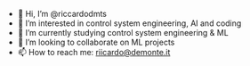 - 👋 Hi, I’m @riccardodmts
- 👀 I’m interested in control system engineering, AI and coding
- 🌱 I’m currently studying control system engineering & ML
- 💞️ I’m looking to collaborate on ML projects
- 📫 How to reach me: riicardo@demonte.it

<!---
riccardodmts/riccardodmts is a ✨ special ✨ repository because its `README.md` (this file) appears on your GitHub profile.
You can click the Preview link to take a look at your changes.
--->
